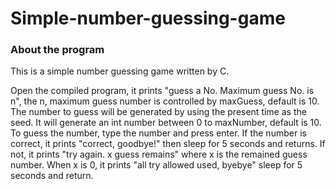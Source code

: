 # Simple-number-guessing-game

<h3 id="intro"> About the program</h3>

This is a simple number guessing game written by C. <br />

Open the compiled program, it prints "guess a No. Maximum guess No. is n", the n, maximum guess number is controlled by maxGuess, default is 10. The number to guess will 
be generated by using the present time as the seed. It will generate an int number between 0 to maxNumber, default is 10. To guess the number, type the number and press 
enter. If the number is correct, it prints "correct, goodbye!" then sleep for 5 seconds and returns. If not, it prints "try again. x guess remains" where x is the 
remained guess number. When x is 0, it prints "all try allowed used, byebye" sleep for 5 seconds and return.
